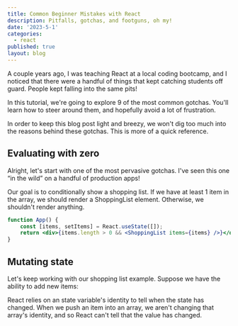 ```yaml
---
title: Common Beginner Mistakes with React
description: Pitfalls, gotchas, and footguns, oh my!
date: '2023-5-1'
categories:
  - react
published: true
layout: blog
---
```


A couple years ago, I was teaching React at a local coding bootcamp, and I noticed that there were a handful of things that kept catching students off guard. People kept falling into the same pits!

In this tutorial, we're going to explore 9 of the most common gotchas. You'll learn how to steer around them, and hopefully avoid a lot of frustration.

In order to keep this blog post light and breezy, we won't dig too much into the reasons behind these gotchas. This is more of a quick reference.

## Evaluating with zero

Alright, let's start with one of the most pervasive gotchas. I've seen this one “in the wild” on a handful of production apps!

Our goal is to conditionally show a shopping list. If we have at least 1 item in the array, we should render a ShoppingList element. Otherwise, we shouldn't render anything.

```jsx
function App() {
	const [items, setItems] = React.useState([]);
	return <div>{items.length > 0 && <ShoppingList items={items} />}</div>;
}
```

## Mutating state

Let's keep working with our shopping list example. Suppose we have the ability to add new items:

React relies on an state variable's identity to tell when the state has changed. When we push an item into an array, we aren't changing that array's identity, and so React can't tell that the value has changed.
